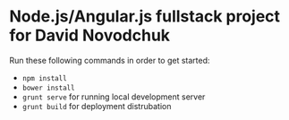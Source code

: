 # Node.js/Angular.js fullstack project for David Novodchuk
Run these following commands in order to get started:

* ``` npm install ```
* ``` bower install ```
* ``` grunt serve ``` for running local development server
* ``` grunt build ``` for deployment distrubation 
